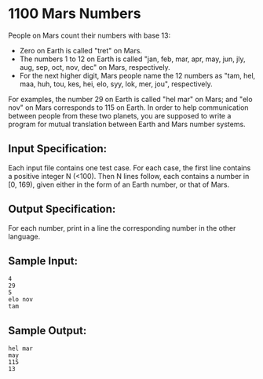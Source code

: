 # 1100 Mars Numbers
People on Mars count their numbers with base 13:

- Zero on Earth is called "tret" on Mars.
- The numbers 1 to 12 on Earth is called "jan, feb, mar, apr, may, jun, jly, aug, sep, oct, nov, dec" on Mars, respectively.
- For the next higher digit, Mars people name the 12 numbers as "tam, hel, maa, huh, tou, kes, hei, elo, syy, lok, mer, jou", respectively.  

For examples, the number 29 on Earth is called "hel mar" on Mars; and "elo nov" on Mars corresponds to 115 on Earth. In order to help communication between people from these two planets, you are supposed to write a program for mutual translation between Earth and Mars number systems.

## Input Specification:
Each input file contains one test case. For each case, the first line contains a positive integer N (<100). Then N lines follow, each contains a number in [0, 169), given either in the form of an Earth number, or that of Mars.

## Output Specification:
For each number, print in a line the corresponding number in the other language.

## Sample Input:
    4
    29
    5
    elo nov
    tam

## Sample Output:
    hel mar
    may
    115
    13